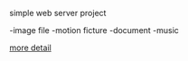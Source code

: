 simple web server project

-image file
-motion ficture
-document
-music

[more detail](https://github.com/waristo/simple-tcpip/blob/master/README.pdf)
